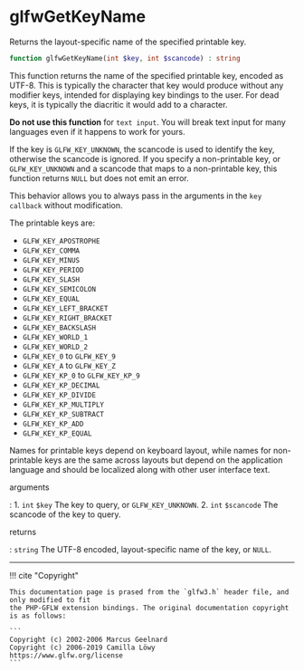 # glfwGetKeyName
Returns the layout-specific name of the specified printable key.

```php
function glfwGetKeyName(int $key, int $scancode) : string
```

This function returns the name of the specified printable key, encoded as
UTF-8. This is typically the character that key would produce without any
modifier keys, intended for displaying key bindings to the user. For dead
keys, it is typically the diacritic it would add to a character.

__Do not use this function__ for `text input`. You will
break text input for many languages even if it happens to work for yours.

If the key is `GLFW_KEY_UNKNOWN`, the scancode is used to identify the key,
otherwise the scancode is ignored. If you specify a non-printable key, or
`GLFW_KEY_UNKNOWN` and a scancode that maps to a non-printable key, this
function returns `NULL` but does not emit an error.

This behavior allows you to always pass in the arguments in the
`key callback` without modification.

The printable keys are:
- `GLFW_KEY_APOSTROPHE`
- `GLFW_KEY_COMMA`
- `GLFW_KEY_MINUS`
- `GLFW_KEY_PERIOD`
- `GLFW_KEY_SLASH`
- `GLFW_KEY_SEMICOLON`
- `GLFW_KEY_EQUAL`
- `GLFW_KEY_LEFT_BRACKET`
- `GLFW_KEY_RIGHT_BRACKET`
- `GLFW_KEY_BACKSLASH`
- `GLFW_KEY_WORLD_1`
- `GLFW_KEY_WORLD_2`
- `GLFW_KEY_0` to `GLFW_KEY_9`
- `GLFW_KEY_A` to `GLFW_KEY_Z`
- `GLFW_KEY_KP_0` to `GLFW_KEY_KP_9`
- `GLFW_KEY_KP_DECIMAL`
- `GLFW_KEY_KP_DIVIDE`
- `GLFW_KEY_KP_MULTIPLY`
- `GLFW_KEY_KP_SUBTRACT`
- `GLFW_KEY_KP_ADD`
- `GLFW_KEY_KP_EQUAL`

Names for printable keys depend on keyboard layout, while names for
non-printable keys are the same across layouts but depend on the application
language and should be localized along with other user interface text.

arguments

:    1. `int` `$key` The key to query, or `GLFW_KEY_UNKNOWN`.
    2. `int` `$scancode` The scancode of the key to query.

returns

:    `string` The UTF-8 encoded, layout-specific name of the key, or `NULL`.

---
     

!!! cite "Copyright"

    This documentation page is prased from the `glfw3.h` header file, and only modified to fit 
    the PHP-GFLW extension bindings. The original documentation copyright is as follows:

    ```
    Copyright (c) 2002-2006 Marcus Geelnard
    Copyright (c) 2006-2019 Camilla Löwy
    https://www.glfw.org/license
    ```